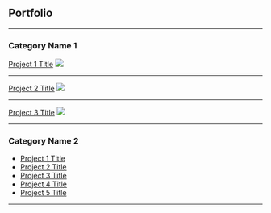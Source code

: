 ## Portfolio

---

### Category Name 1 

[Project 1 Title](/Project_Final_Tomasz_Berbeka)
<img src="images/dummy_thumbnail.jpg?raw=true"/>

---
[Project 2 Title](/pdf/sample_presentation.pdf)
<img src="images/dummy_thumbnail.jpg?raw=true"/>

---
[Project 3 Title](/bettertable.html)
<img src="images/dummy_thumbnail.jpg?raw=true"/>

---

### Category Name 2

- [Project 1 Title](/vertopal.com_Project_Final_Tomasz_Berbeka/68996618df9549afb56ff31830c1a777.md)
- [Project 2 Title](/sample_page)
- [Project 3 Title](/bettertable)
- [Project 4 Title](/vertopal.com_Project_Final_Tomasz_Berbeka/68996618df9549afb56ff31830c1a777)
- [Project 5 Title](/Project_Final_Tomasz_Berbeka)

---
